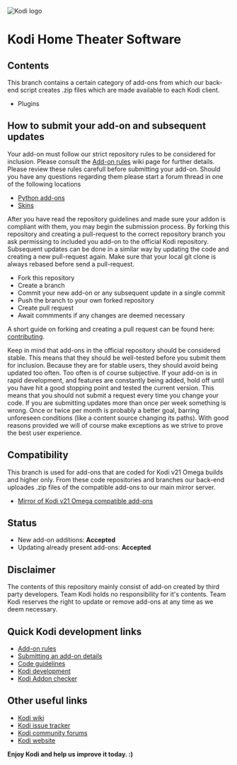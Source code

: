 ![Kodi logo](https://raw.githubusercontent.com/xbmc/xbmc/master/media/banner.png)
# Kodi Home Theater Software


## Contents

This branch contains a certain category of add-ons from which our back-end script creates .zip files which are made available to each Kodi client.
* Plugins

## How to submit your add-on and subsequent updates ##

Your add-on must follow our strict repository rules to be considered for inclusion. Please consult the [Add-on rules](http://kodi.wiki/view/Add-on_Rules) wiki page for further details. Please review these rules carefull before submitting your add-on. Should you have any questions regarding them please start a forum thread in one of the following locations
* [Python add-ons](http://forum.kodi.tv/forumdisplay.php?fid=26)
* [Skins](http://forum.kodi.tv/forumdisplay.php?fid=12)

After you have read the repository guidelines and made sure your addon is compliant with them, you may begin the submission process. By forking this repository and creating a pull-request to the correct repository branch you ask permissing to included you add-on to the official Kodi repository. Subsequent updates can be done in a similar way by updating the code and creating a new pull-request again. Make sure that your local git clone is always rebased before send a pull-request.

* Fork this repository
* Create a branch
* Commit your new add-on or any subsequent update in a single commit
* Push the branch to your own forked repository
* Create pull request
* Await commments if any changes are deemed necessary

A short guide on forking and creating a pull request can be found here: [contributing](https://github.com/xbmc/repo-plugins/blob/master/CONTRIBUTING.md).

Keep in mind that add-ons in the official repository should be considered stable. This means that they should be well-tested before you submit them for inclusion. Because they are for stable users, they should avoid being updated too often. Too often is of course subjective. If your add-on is in rapid development, and features are constantly being added, hold off until you have hit a good stopping point and tested the current version.
This means that you should not submit a request every time you change your code. If you are submitting updates more than once per week something is wrong. Once or twice per month is probably a better goal, barring unforeseen conditions (like a content source changing its paths). With good reasons provided we will of course make exceptions as we strive to prove the best user experience.

## Compatibility

This branch is used for add-ons that are coded for Kodi v21 Omega builds and higher only. From these code repositories and branches our back-end uploades .zip files of the compatible add-ons to our main mirror server.
* [Mirror of Kodi v21 Omega compatible add-ons](http://mirrors.kodi.tv/addons/omega/)

## Status

* New add-on additions: **Accepted**
* Updating already present add-ons: **Accepted**

## Disclaimer ##

The contents of this repository mainly consist of add-on created by third party developers. Team Kodi holds no responsibility for it's contents.
Team Kodi reserves the right to update or remove add-ons at any time as we deem necessary.

## Quick Kodi development links

* [Add-on rules](https://github.com/xbmc/repo-plugins/blob/master/CONTRIBUTING.md)
* [Submitting an add-on details](https://kodi.wiki/view/Submitting_Add-ons)
* [Code guidelines](https://kodi.wiki/view/Official:Code_guidelines_and_formatting_conventions)
* [Kodi development](https://kodi.wiki/view/Development)
* [Kodi Addon checker](https://pypi.org/project/kodi-addon-checker/)

## Other useful links

* [Kodi wiki](https://kodi.wiki/)
* [Kodi issue tracker](https://github.com/xbmc/xbmc/issues)
* [Kodi community forums](https://forum.kodi.tv/)
* [Kodi website](https://kodi.tv/)

**Enjoy Kodi and help us improve it today. :)**
